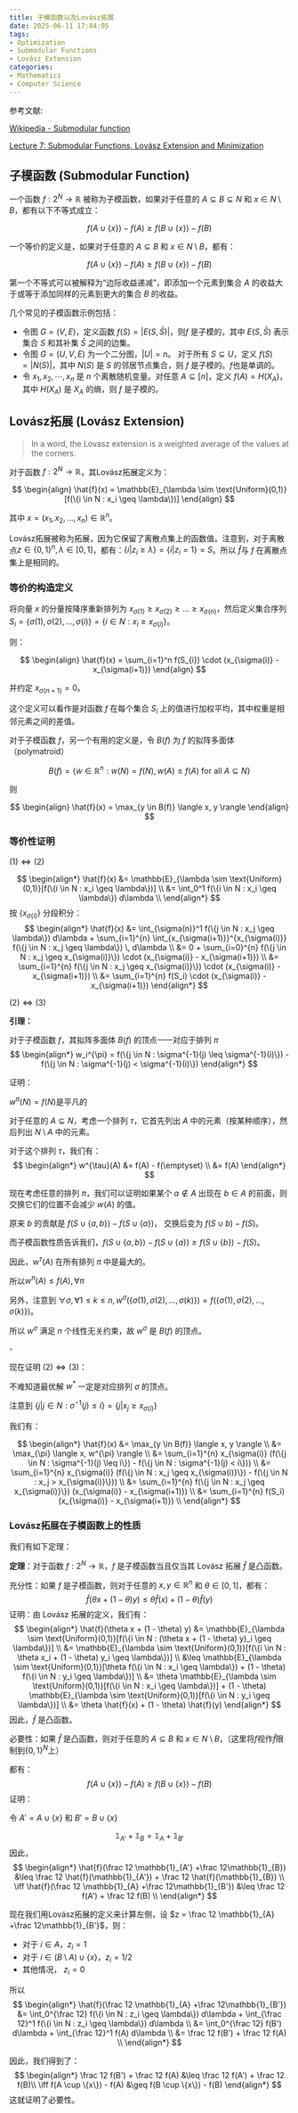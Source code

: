 ```yaml
---
title: 子模函数以及Lovász拓展
date: 2025-06-11 17:04:05
tags:
- Optimization
- Submodular Functions
- Lovász Extension
categories:
- Mathematics
- Computer Science
---
```


参考文献: 

[Wikipedia - Submodular function](https://en.wikipedia.org/wiki/Submodular_function)

[Lecture 7: Submodular Functions, Lovász Extension and Minimization](https://www.cs.princeton.edu/~hy2/teaching/fall22-cos521/notes/SFM.pdf)

## 子模函数 (Submodular Function)

一个函数 $f: 2^N \to \mathbb{R}$ 被称为子模函数，如果对于任意的 $A \subseteq B \subseteq N$ 和 $x \in N \setminus B$，都有以下不等式成立：

$$
f(A \cup \{x\}) - f(A) \geq f(B \cup \{x\}) - f(B)
$$

一个等价的定义是，如果对于任意的 $A \subseteq B$ 和 $x \in N \setminus B$，都有：

$$
f(A \cup \{x\}) - f(A) \geq f(B \cup \{x\}) - f(B)
$$

第一个不等式可以被解释为“边际收益递减”，即添加一个元素到集合 $A$ 的收益大于或等于添加同样的元素到更大的集合 $B$ 的收益。

几个常见的子模函数示例包括：

- 令图 $G = (V, E)$，定义函数 $f(S) = |E(S, \bar S)|$，则$f$ 是子模的，其中 $E(S, \bar S)$ 表示集合 $S$ 和其补集 $\bar S$ 之间的边集。
- 令图 $G = (U, V, E)$ 为一个二分图，$|U| = n$。 对于所有 $S \subseteq U$，定义 $f(S) = |N(S)|$，其中 $N(S)$ 是 $S$ 的邻居节点集合，则 $f$ 是子模的。$f$也是单调的。
- 令 $x_1,x_2,\cdots, x_n$ 是 $n$ 个离散随机变量。对任意 $A \subseteq [n]$，定义 $f(A) = H(X_A)$，其中 $H(X_A)$ 是 $X_A$ 的熵，则 $f$ 是子模的。

## Lovász拓展 (Lovász Extension)

> In a word, the Lovasz extension is a weighted average of the values at the corners.

对于函数 $f: 2^N \to \mathbb{R}$，其Lovász拓展定义为：

$$
\begin{align}
\hat{f}(x) = \mathbb{E}_{\lambda \sim \text{Uniform}(0,1)}[f(\{i \in N : x_i \geq \lambda\})]
\end{align}
$$

其中 $x = (x_1, x_2, \ldots, x_n)\in \mathbb{R}^n$。

Lovász拓展被称为拓展，因为它保留了离散点集上的函数值。注意到，对于离散点$z\in \{0,1\}^n, \lambda \in [0, 1]$，都有：$\{ i | z_i\geq \lambda\} = \{ i | z_i = 1 \} = S$。所以 $\hat f$与 $f$ 在离散点集上是相同的。

### 等价的构造定义

将向量 $x$ 的分量按降序重新排列为 $x_{\sigma(1)} \geq x_{\sigma(2)} \geq \ldots \geq x_{\sigma(n)}$，然后定义集合序列 $S_i = \{ \sigma(1), \sigma(2), \ldots, \sigma(i) \} = \{i \in N : x_i \geq x_{\sigma(i)}\}$。

则：

$$
\begin{align}
\hat{f}(x) = \sum_{i=1}^n f(S_{i}) \cdot (x_{\sigma(i)} - x_{\sigma(i+1)})
\end{align}
$$

并约定 $x_{\sigma(n+1)} = 0$。

这个定义可以看作是对函数 $f$ 在每个集合 $S_i$ 上的值进行加权平均，其中权重是相邻元素之间的差值。

对于子模函数 $f$，另一个有用的定义是，令 $B(f)$ 为 $f$ 的拟阵多面体（polymatroid）

$$
B(f) = \{ w\in \mathbb{R}^n : w(N) = f(N), w(A) \leq f(A) \text{ for all } A \subseteq N \}
$$

则

$$
\begin{align}
\hat{f}(x) = \max_{y \in B(f)} \langle x, y \rangle 
\end{align}
$$

### 等价性证明

$(1)\iff (2)$

$$
\begin{align*}
\hat{f}(x) &= \mathbb{E}_{\lambda \sim \text{Uniform}(0,1)}[f(\{i \in N : x_i \geq \lambda\})] \\
&= \int_0^1 f(\{i \in N : x_i \geq \lambda\}) d\lambda \\
\end{align*}
$$
按 $\{x_{\sigma(i)}\}$ 分段积分：
$$
\begin{align*}
\hat{f}(x) &= \int_{\sigma(n)}^1 f(\{j \in N : x_j \geq \lambda\}) d\lambda + \sum_{i=1}^{n} \int_{x_{\sigma(i+1)}}^{x_{\sigma(i)}} f(\{j \in N : x_j \geq \lambda\}) \, d\lambda \\
&= 0 + \sum_{i=0}^{n} f(\{j \in N : x_j \geq x_{\sigma(i)}\}) \cdot (x_{\sigma(i)} - x_{\sigma(i+1)}) \\
&= \sum_{i=1}^{n} f(\{j \in N : x_j \geq x_{\sigma(i)}\}) \cdot (x_{\sigma(i)} - x_{\sigma(i+1)}) \\
&= \sum_{i=1}^{n} f(S_i) \cdot (x_{\sigma(i)} - x_{\sigma(i+1)})
\end{align*}
$$

$(2) \iff (3)$

**引理：**

对于子模函数 $f$，其拟阵多面体 $B(f)$ 的顶点一一对应于排列 $\pi$
$$
\begin{align*}
w_i^{\pi} = f(\{j \in N : \sigma^{-1}(j) \leq \sigma^{-1}(i)\}) - f(\{j \in N : \sigma^{-1}(j) < \sigma^{-1}(i)\})
\end{align*}
$$

证明：

$w^{\pi}(N)=f(N)$是平凡的

对于任意的 $A \subseteq N$，考虑一个排列 $\tau$，它首先列出 $A$ 中的元素（按某种顺序），然后列出 $N \setminus A$ 中的元素。

对于这个排列 $\tau$，我们有：
$$
\begin{align*}
w^{\tau}(A) &= f(A) - f(\emptyset) \\
&= f(A)
\end{align*}
$$

现在考虑任意的排列 $\pi$，我们可以证明如果某个 $a\notin A$ 出现在 $b\in A$ 的前面，则交换它们的位置不会减少 $w(A)$ 的值。

原来 $b$ 的贡献是 $f(S\cup \{a,b\}) - f(S\cup \{a\})$，
交换后变为 $f(S\cup {b}) - f(S)$。

而子模函数性质告诉我们，$f(S\cup \{a,b\}) - f(S\cup \{a\}) \geq f(S\cup \{b\}) - f(S)$。

因此，$w^{\tau}(A)$ 在所有排列 $\pi$ 中是最大的。

所以$w^{\pi}(A) \leq f(A), \forall \pi$

另外，注意到 $\forall \sigma, \forall 1\leq k \leq n, w^\sigma(\{\sigma(1), \sigma(2), \ldots, \sigma(k)\}) = f(\{\sigma(1), \sigma(2), \ldots, \sigma(k)\})$。

所以 $w^{\sigma}$ 满足 $n$ 个线性无关约束，故 $w^{\sigma}$ 是 $B(f)$ 的顶点。

$\square$

现在证明 $(2) \iff (3)$：

不难知道最优解 $w^*$ 一定是对应排列 $\sigma$ 的顶点。

注意到 $\{j| j \in N : \sigma^{-1}(j) \leq i\} = \{j| x_j \geq x_{\sigma(i)}\}$

我们有：

$$
\begin{align*}
\hat{f}(x) &= \max_{y \in B(f)} \langle x, y \rangle \\
&= \max_{\pi} \langle x, w^{\pi} \rangle \\
&= \sum_{i=1}^{n} x_{\sigma(i)} (f(\{j \in N : \sigma^{-1}(j) \leq i\}) - f(\{j \in N : \sigma^{-1}(j) < i\})) \\
&= \sum_{i=1}^{n} x_{\sigma(i)} (f(\{j \in N : x_j \geq x_{\sigma(i)}\}) - f(\{j \in N : x_j > x_{\sigma(i)}\})) \\
&= \sum_{i=1}^{n} f(\{j \in N : x_j \geq x_{\sigma(i)}\}) (x_{\sigma(i)} - x_{\sigma(i+1)}) \\
&= \sum_{i=1}^{n} f(S_i) (x_{\sigma(i)} - x_{\sigma(i+1)}) \\
\end{align*}
$$

### Lovász拓展在子模函数上的性质

我们有如下定理：

**定理**：对于函数 $f: 2^N \to \mathbb{R}$，$f$ 是子模函数当且仅当其 Lovász 拓展 $\hat{f}$ 是凸函数。

充分性：如果 $f$ 是子模函数，则对于任意的 $x, y \in \mathbb{R}^n$ 和 $\theta \in [0, 1]$，都有：
$$
\hat{f}(\theta x + (1 - \theta) y) \leq \theta \hat{f}(x) + (1 - \theta) \hat{f}(y)
$$
证明：由 Lovász 拓展的定义，我们有：
$$
\begin{align*}
\hat{f}(\theta x + (1 - \theta) y) &= \mathbb{E}_{\lambda \sim \text{Uniform}(0,1)}[f(\{i \in N : (\theta x + (1 - \theta) y)_i \geq \lambda\})] \\
&= \mathbb{E}_{\lambda \sim \text{Uniform}(0,1)}[f(\{i \in N : \theta x_i + (1 - \theta) y_i \geq \lambda\})] \\
&\leq \mathbb{E}_{\lambda \sim \text{Uniform}(0,1)}[\theta f(\{i \in N : x_i \geq \lambda\}) + (1 - \theta) f(\{i \in N : y_i \geq \lambda\})] \\
&= \theta \mathbb{E}_{\lambda \sim \text{Uniform}(0,1)}[f(\{i \in N : x_i \geq \lambda\})] + (1 - \theta) \mathbb{E}_{\lambda \sim \text{Uniform}(0,1)}[f(\{i \in N : y_i \geq \lambda\})] \\
&= \theta \hat{f}(x) + (1 - \theta) \hat{f}(y)
\end{align*}
$$
因此，$\hat{f}$ 是凸函数。

必要性：如果 $\hat{f}$ 是凸函数，则对于任意的 $A \subseteq B$ 和 $x \in N \setminus B$，（这里将$f$视作$\hat f$限制到$\{0,1\}^N$上）

都有：
$$
f(A \cup \{x\}) - f(A) \geq f(B \cup \{x\}) - f(B)
$$
证明：

令 $A' = A \cup \{x\}$ 和 $B' = B \cup \{x\}$

$$
\mathbb{1}_{A'}+\mathbb{1}_{B} = \mathbb{1}_{A} + \mathbb{1}_{B'} 
$$
因此，
$$
\begin{align*}
\hat{f}(\frac 12 \mathbb{1}_{A'} +\frac 12\mathbb{1}_{B}) &\leq \frac 12 \hat{f}(\mathbb{1}_{A'}) + \frac 12 \hat{f}(\mathbb{1}_{B}) \\
\iff \hat{f}(\frac 12 \mathbb{1}_{A} +\frac 12\mathbb{1}_{B'}) &\leq \frac 12 f(A') + \frac 12 f(B) \\
\end{align*}
$$

现在我们用Lovász拓展的定义来计算左侧，设 $z = \frac 12 \mathbb{1}_{A} +\frac 12\mathbb{1}_{B'}$，则：
- 对于 $i \in A$，$z_i = 1$
- 对于 $i \in (B\setminus A)\cup \{x\}$，$z_i = 1/2$
- 其他情况， $z_i = 0$

所以
$$
\begin{align*}
\hat{f}(\frac 12 \mathbb{1}_{A} +\frac 12\mathbb{1}_{B'}) &= \int_0^{\frac 12} f(\{i \in N : z_i \geq \lambda\}) d\lambda + \int_{\frac 12}^1 f(\{i \in N : z_i \geq \lambda\}) d\lambda \\
&= \int_0^{\frac 12} f(B') d\lambda + \int_{\frac 12}^1 f(A) d\lambda \\
&= \frac 12 f(B') + \frac 12 f(A) \\
\end{align*}
$$

因此，我们得到了：
$$
\begin{align*}
\frac 12 f(B') + \frac 12 f(A) &\leq \frac 12 f(A') + \frac 12 f(B)\\
\iff f(A \cup \{x\}) - f(A) &\geq f(B \cup \{x\}) - f(B)
\end{align*}
$$
这就证明了必要性。